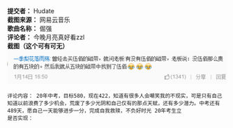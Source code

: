 **提交者：** Hudate \
**截图来源：** 网易云音乐 \
**歌曲名称：** 倔强 \
**评论者：**  今晚月亮真好看zzl \
**截图（这个可有可无）** ![avatar](https://www.github.com/hudate/MusicDiscuss/blob/master/%E6%95%85%E4%BA%8B%E7%B1%BB%E8%AF%84%E8%AE%BA/%E6%88%AA%E5%9B%BE/%E4%BE%8B%E5%9B%BE.png?raw=true)    

    评论内容： 20年中考，目标580，现在422，知道有很多人会嘲笑我的不现实，可是只有自己知道以前浪费了多少机会，荒废了多少光阴和自己仅有的那点天赋，还有多少潜力。中考还有489天，愿自己一天能够进步一分，完成自我救赎，不负好时光 20年考生立
    是否实现：